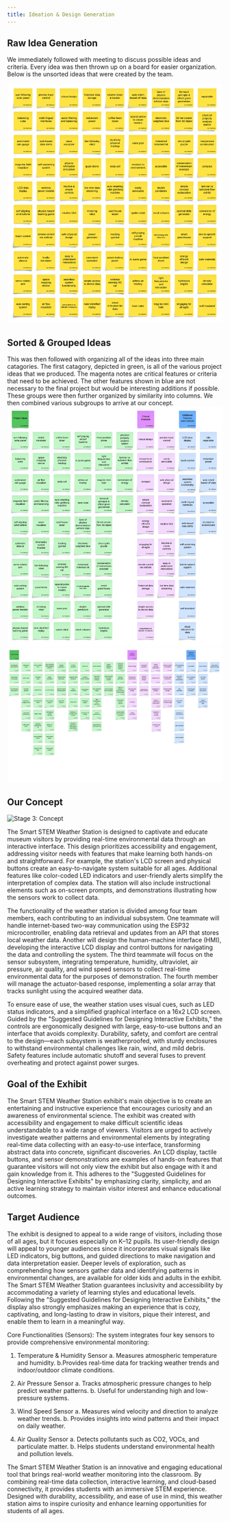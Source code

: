 ```yaml
---
title: Ideation & Design Generation
---
```


## Raw Idea Generation

We immediately followed with meeting to discuss possible ideas and criteria. Every idea was then thrown up on a board for easier organization. Below is the unsorted ideas that were created by the team.

![Stage 1: Ideation](./assets/ideation.png)

## Sorted & Grouped Ideas

This was then followed with organizing all of the ideas into three main catagories. The first catagory, depicted in green, is all of the various project ideas that we produced. The magenta notes are critical features or criteria that need to be achieved. The other features shown in blue are not necessary to the final project but would be interesting additions if possible. These groups were then further organized by similarity into columns. We then combined various subgroups to arrive at our concept.
![Stage 2: Sorting](./assets/sorted.png)
![stage 3: Grouping](./assets/grouped.png)

## Our Concept

![Stage 3: Concept](./assets/concept.png)

The Smart STEM Weather Station is designed to captivate and educate museum visitors by providing real-time environmental data through an interactive interface. This design prioritizes accessibility and engagement, addressing visitor needs with features that make learning both hands-on and straightforward. For example, the station's LCD screen and physical buttons create an easy-to-navigate system suitable for all ages. Additional features like color-coded LED indicators and user-friendly alerts simplify the interpretation of complex data. The station will also include instructional elements such as on-screen prompts, and demonstrations illustrating how the sensors work to collect data.

The functionality of the weather station is divided among four team members, each contributing to an individual subsystem. One teammate will handle internet-based two-way communication using the ESP32 microcontroller, enabling data retrieval and updates from an API that stores local weather data. Another will design the human-machine interface (HMI), developing the interactive LCD display and control buttons for navigating the data and controlling the system. The third teammate will focus on the sensor subsystem, integrating temperature, humidity, ultraviolet, air pressure, air quality, and wind speed sensors to collect real-time environmental data for the purposes of demonstration. The fourth member will manage the actuator-based response, implementing a solar array that tracks sunlight using the acquired weather data.

To ensure ease of use, the weather station uses visual cues, such as LED status indicators, and a simplified graphical interface on a 16x2 LCD screen. Guided by the "Suggested Guidelines for Designing Interactive Exhibits," the controls are ergonomically designed with large, easy-to-use buttons and an interface that avoids complexity. Durability, safety, and comfort are central to the design—each subsystem is weatherproofed, with sturdy enclosures to withstand environmental challenges like rain, wind, and mild debris. Safety features include automatic shutoff and several fuses to prevent overheating and protect against power surges.

## Goal of the Exhibit

The Smart STEM Weather Station exhibit's main objective is to create an entertaining and instructive experience that encourages curiosity and an awareness of environmental science. The exhibit was created with accessibility and engagement to make difficult scientific ideas understandable to a wide range of viewers. Visitors are urged to actively investigate weather patterns and environmental elements by integrating real-time data collecting with an easy-to-use interface, transforming abstract data into concrete, significant discoveries. An LCD display, tactile buttons, and sensor demonstrations are examples of hands-on features that guarantee visitors will not only view the exhibit but also engage with it and gain knowledge from it. This adheres to the "Suggested Guidelines for Designing Interactive Exhibits" by emphasizing clarity, simplicity, and an active learning strategy to maintain visitor interest and enhance educational outcomes.

## Target Audience

The exhibit is designed to appeal to a wide range of visitors, including those of all ages, but it focuses especially on K–12 pupils. Its user-friendly design will appeal to younger audiences since it incorporates visual signals like LED indicators, big buttons, and guided directions to make navigation and data interpretation easier. Deeper levels of exploration, such as comprehending how sensors gather data and identifying patterns in environmental changes, are available for older kids and adults in the exhibit. The Smart STEM Weather Station guarantees inclusivity and accessibility by accommodating a variety of learning styles and educational levels. Following the "Suggested Guidelines for Designing Interactive Exhibits," the display also strongly emphasizes making an experience that is cozy, captivating, and long-lasting to draw in visitors, pique their interest, and enable them to learn in a meaningful way.



Core Functionalities (Sensors):
The system integrates four key sensors to provide comprehensive environmental monitoring:

1. Temperature & Humidity Sensor
a. Measures atmospheric temperature and humidity.
b.Provides real-time data for tracking weather trends and indoor/outdoor climate conditions.

1. Air Pressure Sensor
a. Tracks atmospheric pressure changes to help predict weather patterns.
b. Useful for understanding high and low-pressure systems.

1. Wind Speed Sensor
a. Measures wind velocity and direction to analyze weather trends.
b. Provides insights into wind patterns and their impact on daily weather.

1. Air Quality Sensor
a. Detects pollutants such as CO2, VOCs, and particulate matter.
b. Helps students understand environmental health and pollution levels.

The Smart STEM Weather Station is an innovative and engaging educational tool that brings real-world weather monitoring into the classroom. By combining real-time data collection, interactive learning, and cloud-based connectivity, it provides students with an immersive STEM experience. Designed with durability, accessibility, and ease of use in mind, this weather station aims to inspire curiosity and enhance learning opportunities for students of all ages.
